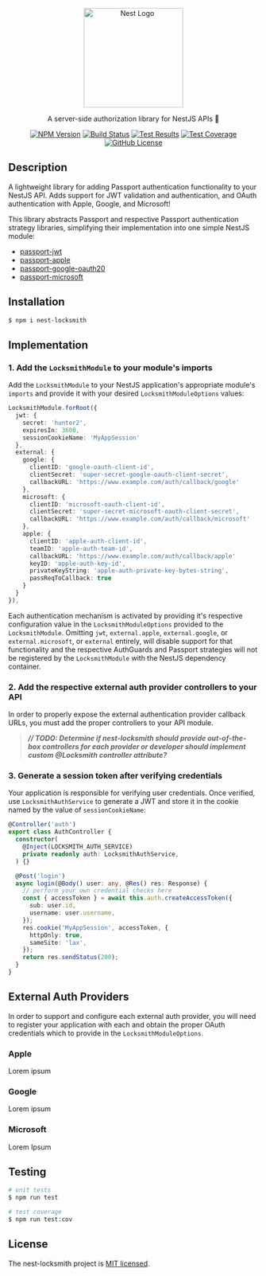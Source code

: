 <p align="center">
  <a href="http://nestjs.com/" target="blank"><img src="https://nestjs.com/img/logo-small.svg" width="200" alt="Nest Logo" /></a>
</p>

<p align="center">A server-side authorization library for NestJS APIs 🔐</p>
<p align="center">
  <a href="https://www.npmjs.com/package/nest-locksmith" target="_blank"><img alt="NPM Version" src="https://img.shields.io/npm/v/nest-locksmith?logo=npm&logoColor=white"></a>
  <a href="https://github.com/rbonestell/nest-locksmith/actions/workflows/build.yml?query=branch%3Amain" target="_blank"><img alt="Build Status" src="https://img.shields.io/github/actions/workflow/status/rbonestell/nest-locksmith/build.yml?logo=typescript&logoColor=white"></a>
  <a href="https://github.com/rbonestell/nest-locksmith/actions/workflows/test.yml?query=branch%3Amain" target="_blank"><img alt="Test Results" src="https://img.shields.io/github/actions/workflow/status/rbonestell/nest-locksmith/test.yml?branch=main&logo=jest&logoColor=white&label=tests"></a>
  <a href="https://app.codecov.io/gh/rbonestell/nest-locksmith/tree/main/lib" target="_blank"><img alt="Test Coverage" src="https://img.shields.io/codecov/c/github/rbonestell/nest-locksmith?logo=codecov&logoColor=white"></a>
  <a href="https://github.com/rbonestell/nest-locksmith/blob/main/LICENSE" target="_blank"><img alt="GitHub License" src="https://img.shields.io/github/license/rbonestell/nest-locksmith?color=71C347"></a>
</p>

## Description

A lightweight library for adding Passport authentication functionality to your NestJS API. Adds support for JWT validation and authentication, and OAuth authentication with Apple, Google, and Microsoft!

This library abstracts Passport and respective Passport authentication strategy libraries, simplifying their implementation into one simple NestJS module:

- [passport-jwt](https://www.passportjs.org/packages/passport-jwt/)
- [passport-apple](https://www.passportjs.org/packages/passport-apple/)
- [passport-google-oauth20](https://www.passportjs.org/packages/passport-google-oauth20/)
- [passport-microsoft](https://www.passportjs.org/packages/passport-microsoft/)

## Installation

```bash
$ npm i nest-locksmith
```

## Implementation

### 1. Add the `LocksmithModule` to your module's imports

Add the `LocksmithModule` to your NestJS application's appropriate module's `imports` and provide it with your desired `LocksmithModuleOptions` values:

```typescript
LocksmithModule.forRoot({
  jwt: {
    secret: 'hunter2',
    expiresIn: 3600,
    sessionCookieName: 'MyAppSession'
  },
  external: {
    google: {
      clientID: 'google-oauth-client-id',
      clientSecret: 'super-secret-google-oauth-client-secret',
      callbackURL: 'https://www.example.com/auth/callback/google'
    },
    microsoft: {
      clientID: 'microsoft-oauth-client-id',
      clientSecret: 'super-secret-microsoft-oauth-client-secret',
      callbackURL: 'https://www.example.com/auth/callback/microsoft'
    },
    apple: {
      clientID: 'apple-auth-client-id',
      teamID: 'apple-auth-team-id',
      callbackURL: 'https://www.example.com/auth/callback/apple'
      keyID: 'apple-auth-key-id',
      privateKeyString: 'apple-auth-private-key-bytes-string',
      passReqToCallback: true
    }
  }
}),
```

Each authentication mechanism is activated by providing it's respective configuration value in the `LocksmithModuleOptions` provided to the `LocksmithModule`. Omitting `jwt`, `external.apple`, `external.google`, or `external.microsoft`, or `external` entirely, will disable support for that functionality and the respective AuthGuards and Passport strategies will not be registered by the `LocksmithModule` with the NestJS dependency container.

### 2. Add the respective external auth provider controllers to your API

In order to properly expose the external authentication provider callback URLs, you must add the proper controllers to your API module.

> **_// TODO: Determine if nest-locksmith should provide out-of-the-box controllers for each provider or developer should implement custom @Locksmith controller attribute?_**

### 3. Generate a session token after verifying credentials

Your application is responsible for verifying user credentials. Once verified, use `LocksmithAuthService` to generate a JWT and store it in the cookie named by the value of `sessionCookieName`:

```typescript
@Controller('auth')
export class AuthController {
  constructor(
    @Inject(LOCKSMITH_AUTH_SERVICE)
    private readonly auth: LocksmithAuthService,
  ) {}

  @Post('login')
  async login(@Body() user: any, @Res() res: Response) {
    // perform your own credential checks here
    const { accessToken } = await this.auth.createAccessToken({
      sub: user.id,
      username: user.username,
    });
    res.cookie('MyAppSession', accessToken, {
      httpOnly: true,
      sameSite: 'lax',
    });
    return res.sendStatus(200);
  }
}
```

## External Auth Providers

In order to support and configure each external auth provider, you will need to register your application with each and obtain the proper OAuth credentials which to provide in the `LocksmithModuleOptions`.

### Apple

Lorem ipsum

### Google

Lorem ipsum

### Microsoft

Lorem Ipsum

## Testing

```bash
# unit tests
$ npm run test

# test coverage
$ npm run test:cov
```

## License

The nest-locksmith project is [MIT licensed](LICENSE).
